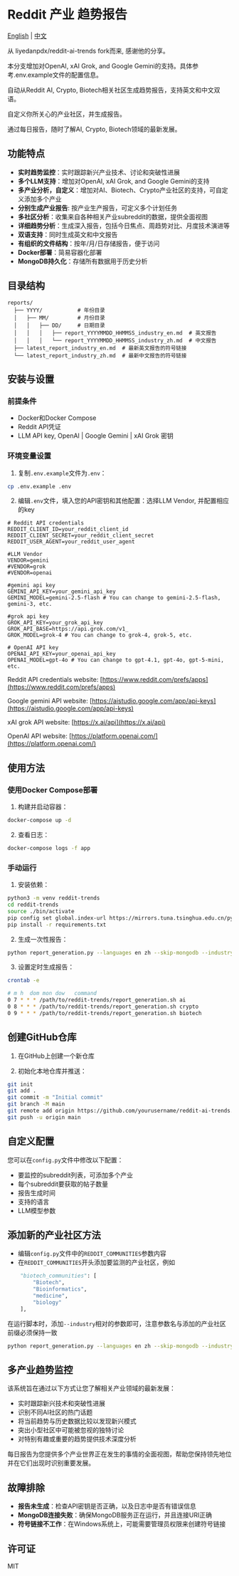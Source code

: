 # Reddit 产业 趋势报告

[English](README.md) | [中文](README_CN.md)

从 liyedanpdx/reddit-ai-trends fork而来, 感谢他的分享。

本分支增加对OpenAI, xAI Grok, and Google Gemini的支持。具体参考.env.example文件的配置信息。

自动从Reddit AI, Crypto, Biotech相关社区生成趋势报告，支持英文和中文双语。

自定义你所关心的产业社区，并生成报告。

通过每日报告，随时了解AI, Crypto, Biotech领域的最新发展。

## 功能特点

- **实时趋势监控**：实时跟踪新兴产业技术、讨论和突破性进展
- **多个LLM支持**：增加对OpenAI, xAI Grok, and Google Gemini的支持
- **多产业分析，自定义**：增加对AI、Biotech、Crypto产业社区的支持，可自定义添加多个产业
- **分别生成产业报告**: 按产业生产报告，可定义多个计划任务
- **多社区分析**：收集来自各种相关产业subreddit的数据，提供全面视图
- **详细趋势分析**：生成深入报告，包括今日焦点、周趋势对比、月度技术演进等
- **双语支持**：同时生成英文和中文报告
- **有组织的文件结构**：按年/月/日存储报告，便于访问
- **Docker部署**：简易容器化部署
- **MongoDB持久化**：存储所有数据用于历史分析

## 目录结构

```
reports/
  ├── YYYY/           # 年份目录
  │   ├── MM/         # 月份目录
  │   │   ├── DD/     # 日期目录
  │   │   │   ├── report_YYYYMMDD_HHMMSS_industry_en.md  # 英文报告
  │   │   │   └── report_YYYYMMDD_HHMMSS_industry_zh.md  # 中文报告
  ├── latest_report_industry_en.md  # 最新英文报告的符号链接
  └── latest_report_industry_zh.md  # 最新中文报告的符号链接
```

## 安装与设置

### 前提条件

- Docker和Docker Compose
- Reddit API凭证
- LLM API key, OpenAI | Google Gemini | xAI Grok 密钥

### 环境变量设置

1. 复制`.env.example`文件为`.env`：

```bash
cp .env.example .env
```

2. 编辑`.env`文件，填入您的API密钥和其他配置：选择LLM Vendor, 并配置相应的key

```
# Reddit API credentials
REDDIT_CLIENT_ID=your_reddit_client_id
REDDIT_CLIENT_SECRET=your_reddit_client_secret
REDDIT_USER_AGENT=your_reddit_user_agent

#LLM Vendor
VENDOR=gemini
#VENDOR=grok
#VENDOR=openai

#gemini api key
GEMINI_API_KEY=your_gemini_api_key
GEMINI_MODEL=gemini-2.5-flash # You can change to gemini-2.5-flash, gemini-3, etc.

#grok api key
GROK_API_KEY=your_grok_api_key
GROK_API_BASE=https://api.grok.com/v1_
GROK_MODEL=grok-4 # You can change to grok-4, grok-5, etc.

# OpenAI API key
OPENAI_API_KEY=your_openai_api_key
OPENAI_MODEL=gpt-4o # You can change to gpt-4.1, gpt-4o, gpt-5-mini, etc.

```

Reddit API credentials website: [https://www.reddit.com/prefs/apps](https://www.reddit.com/prefs/apps)

Google gemini API website: [https://aistudio.google.com/app/api-keys](https://aistudio.google.com/app/api-keys)

xAI grok API website: [https://x.ai/api](https://x.ai/api)

OpenAI API website: [https://platform.openai.com/](https://platform.openai.com/)

## 使用方法

### 使用Docker Compose部署

1. 构建并启动容器：

```bash
docker-compose up -d
```

2. 查看日志：

```bash
docker-compose logs -f app
```

### 手动运行

1. 安装依赖：

```bash
python3 -m venv reddit-trends
cd reddit-trends
source ./bin/activate
pip config set global.index-url https://mirrors.tuna.tsinghua.edu.cn/pypi/web/simple
pip install -r requirements.txt
```

2. 生成一次性报告：

```bash
python report_generation.py --languages en zh --skip-mongodb --industry ai
```

3. 设置定时生成报告：

```bash
crontab -e

# m h  dom mon dow   command
0 7 * * * /path/to/reddit-trends/report_generation.sh ai
0 8 * * * /path/to/reddit-trends/report_generation.sh crypto
0 9 * * * /path/to/reddit-trends/report_generation.sh biotech
```


## 创建GitHub仓库

1. 在GitHub上创建一个新仓库

2. 初始化本地仓库并推送：

```bash
git init
git add .
git commit -m "Initial commit"
git branch -M main
git remote add origin https://github.com/yourusername/reddit-ai-trends.git
git push -u origin main
```

## 自定义配置

您可以在`config.py`文件中修改以下配置：

- 要监控的subreddit列表，可添加多个产业
- 每个subreddit要获取的帖子数量
- 报告生成时间
- 支持的语言
- LLM模型参数

## 添加新的产业社区方法

- 编辑`config.py`文件中的`REDDIT_COMMUNITIES`参数内容
- 在`REDDIT_COMMUNITIES`开头添加要监测的产业社区，例如

```py
    "biotech_communities": [
        "Biotech",
        "Bioinformatics",
        "medicine",
        "biology"
    ],
```

在运行脚本时，添加`--industry`相对的参数即可，注意参数名与添加的产业社区前缀必须保持一致

```bash
python report_generation.py --languages en zh --skip-mongodb --industry biotech
```

## 多产业趋势监控

该系统旨在通过以下方式让您了解相关产业领域的最新发展：

- 实时跟踪新兴技术和突破性进展
- 识别不同AI社区的热门话题
- 将当前趋势与历史数据比较以发现新兴模式
- 突出小型社区中可能被忽视的独特讨论
- 对特别有趣或重要的趋势提供技术深度分析

每日报告为您提供多个产业世界正在发生的事情的全面视图，帮助您保持领先地位并在它们出现时识别重要发展。

## 故障排除

- **报告未生成**：检查API密钥是否正确，以及日志中是否有错误信息
- **MongoDB连接失败**：确保MongoDB服务正在运行，并且连接URI正确
- **符号链接不工作**：在Windows系统上，可能需要管理员权限来创建符号链接

## 许可证

MIT 